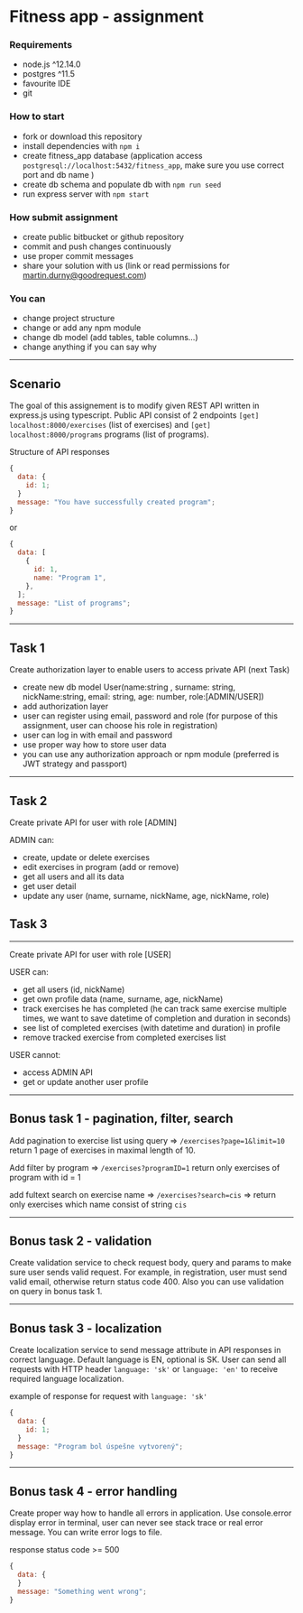 # Fitness app - assignment

### Requirements

- node.js ^12.14.0
- postgres ^11.5
- favourite IDE
- git

### How to start

- fork or download this repository
- install dependencies with `npm i`
- create fitness_app database (application access `postgresql://localhost:5432/fitness_app`, make sure you use correct port and db name )
- create db schema and populate db with `npm run seed`
- run express server with `npm start`

### How submit assignment

- create public bitbucket or github repository
- commit and push changes continuously
- use proper commit messages
- share your solution with us (link or read permissions for martin.durny@goodrequest.com)

### You can

- change project structure
- change or add any npm module
- change db model (add tables, table columns...)
- change anything if you can say why

---

## Scenario

The goal of this assignement is to modify given REST API written in express.js using typescript. Public API consist of 2 endpoints `[get]` `localhost:8000/exercises` (list of exercises) and `[get]` `localhost:8000/programs` programs (list of programs).

Structure of API responses

```javascript
{
  data: {
    id: 1;
  }
  message: "You have successfully created program";
}
```

or

```javascript
{
  data: [
    {
      id: 1,
      name: "Program 1",
    },
  ];
  message: "List of programs";
}
```

---

## Task 1

Create authorization layer to enable users to access private API (next Task)

- create new db model User(name:string , surname: string, nickName:string, email: string, age: number, role:[ADMIN/USER])
- add authorization layer
- user can register using email, password and role (for purpose of this assignment, user can choose his role in registration)
- user can log in with email and password
- use proper way how to store user data
- you can use any authorization approach or npm module (preferred is JWT strategy and passport)

---

## Task 2

Create private API for user with role [ADMIN]

ADMIN can:

- create, update or delete exercises
- edit exercises in program (add or remove)
- get all users and all its data
- get user detail
- update any user (name, surname, nickName, age, nickName, role)

## Task 3

---

Create private API for user with role [USER]

USER can:

- get all users (id, nickName)
- get own profile data (name, surname, age, nickName)
- track exercises he has completed (he can track same exercise multiple times, we want to save datetime of completion and duration in seconds)
- see list of completed exercises (with datetime and duration) in profile
- remove tracked exercise from completed exercises list

USER cannot:

- access ADMIN API
- get or update another user profile

---

## Bonus task 1 - pagination, filter, search

Add pagination to exercise list using query => `/exercises?page=1&limit=10` return 1 page of exercises in maximal length of 10.

Add filter by program => `/exercises?programID=1` return only exercises of program with id = 1

add fultext search on exercise name => `/exercises?search=cis` => return only exercises which name consist of string `cis`

---

## Bonus task 2 - validation

Create validation service to check request body, query and params to make sure user sends valid request. For example, in registration, user must send valid email, otherwise return status code 400.
Also you can use validation on query in bonus task 1.

---

## Bonus task 3 - localization

Create localization service to send message attribute in API responses in correct language. Default language is EN, optional is SK. User can send all requests with HTTP header `language: 'sk'` or `language: 'en'` to receive required language localization.

example of response for request with `language: 'sk'`

```javascript
{
  data: {
    id: 1;
  }
  message: "Program bol úspešne vytvorený";
}
```

---

## Bonus task 4 - error handling

Create proper way how to handle all errors in application. Use console.error display error in terminal, user can never see stack trace or real error message. You can write error logs to file.

response status code >= 500

```javascript
{
  data: {
  }
  message: "Something went wrong";
}
```
